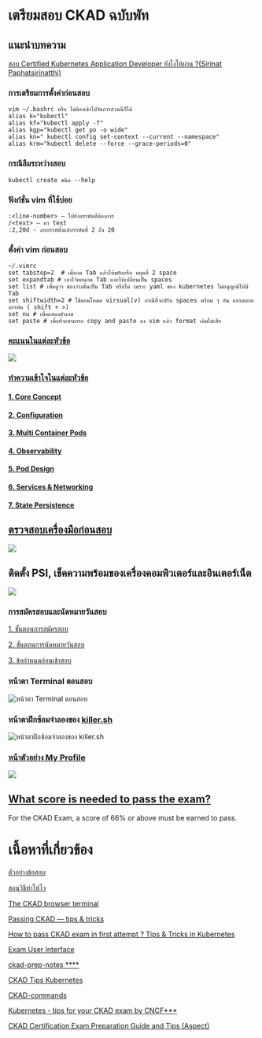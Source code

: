 # เตรียมสอบ CKAD ฉบับพัท
## แนะนำบทความ
[สอบ Certified Kubernetes Application Developer ยังไงให้ผ่าน ?(Sirinat Paphatsirinatthi)](https://medium.com/@dmakeroam/%E0%B8%AA%E0%B8%AD%E0%B8%9A-certified-kubernetes-application-developer-%E0%B8%A2%E0%B8%B1%E0%B8%87%E0%B9%84%E0%B8%87%E0%B9%83%E0%B8%AB%E0%B9%89%E0%B8%9C%E0%B9%88%E0%B8%B2%E0%B8%99-f74e9a65ec09)

### การเตรียมการตั้งค่าก่อนสอบ

```
vim ~/.bashrc หรือ ไม่ต้องเข้าไปจัดการส่วนนี้ก็ได้
alias k="kubectl"
alias kf="kubectl apply -f"
alias kgp="kubectl get po -o wide"
alias kn=" kubectl config set-context --current --namespace"
alias krm="kubectl delete --force --grace-periods=0"
```
### กรณีลืมระหว่างสอบ
```
kubectl create ขนิด --help
```
### ฟังก์ชั่น vim ที่ใช้บ่อย
```
:<line-number> — ไปยังบรรทัดที่ต้องการ
/<text> — หา text
:2,20d - ลบบรรทัดั้งแต่บรรทัดที่ 2 ถึง 20
```
### ตั้งค่า vim ก่อนสอบ
```
~/.vimrc
set tabstop=2  # เมื่อกด Tab แล้วให้ขยับหรือ หยุดที่ 2 space
set expandtab # เอาไว้ตอนกด Tab และให้เปลี่ยนเป็น spaces
set list # เพื่อดูว่า ช่องว่างนั้นเป็น Tab หรือไม่ เพราะ yaml ของ kubernetes ไม่อนุญาติให้มี Tab
set shiftwidth=2 # ใช้ตอนโหมด virsual(v) กรณีที่จะปรับ spaces พร้อม ๆ กัน แบบหลายบรรทัด ( shift + >)
set nu # เพื่อแสดงตัวเลข
set paste # เพื่อที่จะสามารถ copy and paste ลง vim แล้ว format เดิมไม่เสีย
```
### [คะแนนในแต่ละหัวข้อ](https://github.com/cncf/curriculum)
![](https://github.com/nitikornchumnankul/ckad/blob/main/resources/Exam%20Curriculum.png)

### [ทำความเข้าใจในแต่ละหัวข้อ](https://github.com/nitikornchumnankul/ckad/wiki)

#### [1. Core Concept](https://github.com/nitikornchumnankul/ckad/wiki/1.-Core-Concept)

#### [2. Configuration](https://github.com/nitikornchumnankul/ckad/wiki/2.-Configuration)

#### [3. Multi Container Pods](https://github.com/nitikornchumnankul/ckad/wiki/3.-Multi-Container-Pods)

#### [4. Observability](https://github.com/nitikornchumnankul/ckad/wiki/4.-Observability)

#### [5. Pod Design](https://github.com/nitikornchumnankul/ckad/wiki/5.-Pod-Design)

#### [6. Services & Networking](https://github.com/nitikornchumnankul/ckad/wiki/6.-Services-&-Networking)

#### [7. State Persistence](https://github.com/nitikornchumnankul/ckad/wiki/7.-State-Persistence)


## [ตรวจสอบเครื่องมือก่อนสอบ](https://www.examslocal.com/ScheduleExam/Home/CompatibilityCheck)

![](https://github.com/nitikornchumnankul/ckad/blob/main/resources/Screenshot%202020-10-10%20152928.png)

## ติดตั้ง PSI, เช็คความพร้อมของเครื่องคอมพิวเตอร์และอินเตอร์เน็ต
![](https://github.com/nitikornchumnankul/ckad/blob/main/resources/Screenshot%202020-10-10%20153029.png)

### การสมัครสอบและนัดหมายวันสอบ
[1. ขั้นตอนการสมัครสอบ](https://github.com/nitikornchumnankul/ckad/wiki/%E0%B8%82%E0%B8%B1%E0%B9%89%E0%B8%99%E0%B8%95%E0%B8%AD%E0%B8%99%E0%B8%81%E0%B8%B2%E0%B8%A3%E0%B8%AA%E0%B8%A1%E0%B8%B1%E0%B8%84%E0%B8%A3%E0%B8%AA%E0%B8%AD%E0%B8%9A)

[2. ขั้นตอนการนัดหมายวันสอบ](https://github.com/nitikornchumnankul/ckad/wiki/%E0%B8%82%E0%B8%B1%E0%B9%89%E0%B8%99%E0%B8%95%E0%B8%AD%E0%B8%99%E0%B8%81%E0%B8%B2%E0%B8%A3%E0%B8%99%E0%B8%B1%E0%B8%94%E0%B8%AB%E0%B8%A1%E0%B8%B2%E0%B8%A2%E0%B8%A7%E0%B8%B1%E0%B8%99%E0%B8%AA%E0%B8%AD%E0%B8%9A)

[3. ข้อกำหนดก่อนเข้าสอบ](https://docs.linuxfoundation.org/tc-docs/certification/lf-candidate-handbook/candidate-requirements)

### หน้าตา Terminal ตอนสอบ
![หน้าตา Terminal ตอนสอบ](https://gblobscdn.gitbook.com/assets%2F-M1fWjlaqrc5PxRuWkRx%2F-MACIp1sRjCeyzqaACz5%2F-MACPci2XER6SneRwukr%2FLF%20Certification%20Exams%20ExamUI.png?alt=media&token=7c2ae009-8cd4-4d28-ae6f-d2fdcee2feb8)

### หน้าตาฝึกซ้อมจำลองของ [killer.sh](https://killer.sh/login)
![หน้าตาฝึกซ้อมจำลองของ killer.sh](https://miro.medium.com/max/1000/1*lYPcto6TAy2oSh7O2u49_Q.png)


### [หน้าตัวอย่าง My Profile](https://docs.linuxfoundation.org/tc-docs/certification/lf-candidate-handbook/my-profile)
![](https://gblobscdn.gitbook.com/assets%2F-M5QaeeC1mG9VndIpgJe%2F-MCQgtM4-VukLM1tG7xH%2F-MCQmzJ_-hjLYg8SqXXM%2F2.png?alt=media&token=743afd30-84a8-4ee5-9e28-112511c8146f)



## [What score is needed to pass the exam?](https://docs.linuxfoundation.org/tc-docs/certification/faq-cka-ckad-cks)

For the CKAD Exam, a score of 66% or above must be earned to pass.


# เนื้อหาที่เกี่ยวข้อง

[ตัวอย่างข้อสอบ](https://www.youtube.com/watch?v=5cgpFWVD8ds)

[สอนวิธีทำให้ไว](https://www.youtube.com/watch?v=dIBX8TQJxW8)

[The CKAD browser terminal](https://codeburst.io/the-ckad-browser-terminal-10fab2e8122e)

[Passing CKAD — tips & tricks](https://medium.com/@afkham_azeez/passing-ckad-tips-tricks-e24712f3e4a4)

[How to pass CKAD exam in first attempt ? Tips & Tricks in Kubernetes](https://medium.com/@nikhilagrawal577/how-to-pass-ckad-exam-in-1st-attempt-tips-tricks-in-k8s-9e14477699ca)

[Exam User Interface](https://docs.linuxfoundation.org/tc-docs/certification/lf-candidate-handbook/exam-user-interface#linux-server-terminal)

[ckad-prep-notes ****](https://github.com/twajr/ckad-prep-notes)

[CKAD Tips Kubernetes](https://killer.sh/attendee/b3b6d191-f657-43f6-ae07-7663fe9dc375/tips)

[CKAD-commands](https://github.com/marcusvieira88/CKAD-commands)

[Kubernetes - tips for your CKAD exam by CNCF***](https://en.sokube.ch/post/kubernetes-tips-for-your-ckad-exam-by-cncfX)

[CKAD Certification Exam Preparation Guide and Tips (Aspect)](https://kloudnative.blogspot.com/2020/09/ckad-certification-exam-preparation.html?m=1&fbclid=IwAR3x-EgpkNt2C31o9vw3jzrJSxiI2LkDW2GgQGLjgaTf0ABCAa3jaK1Ejus)
